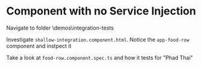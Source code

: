 # Component with no Service Injection

Navigate to folder \demos\integration-tests

Investigate `shallow-integration.component.html`. Notice the `app-food-row` component and instpect it

Take a look at `food-row.component.spec.ts` and how it tests for "Phad Thai"
